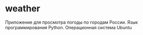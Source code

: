 # weather
Приложение для просмотра погоды по городам России. Язык программирования Python. Операционная система Ubuntu
